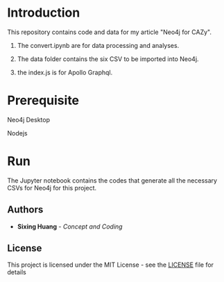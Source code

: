 

# Introduction


This repository contains code and data for my article "Neo4j for CAZy".

1. The convert.ipynb are for data processing and analyses.

  
2. The data folder contains the six CSV to be imported into Neo4j.


3. the index.js is for Apollo Graphql.

  

# Prerequisite

Neo4j Desktop

Nodejs
  

# Run

The Jupyter notebook contains the codes that generate all the necessary CSVs for Neo4j for this project.

## Authors

  

*  **Sixing Huang** - *Concept and Coding*

  

## License

  

This project is licensed under the MIT License - see the [LICENSE](LICENSE) file for details
